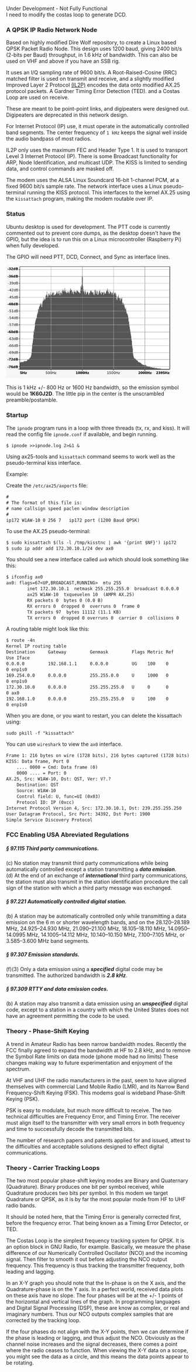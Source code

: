 Under Development - Not Fully Functional   
I need to modify the costas loop to generate DCD.   

### A QPSK IP Radio Network Node
Based on highly modified Dire Wolf repository, to create a Linux based QPSK Packet Radio Node. This design uses 1200 baud, giving 2400 bit/s (2-bits per Baud) throughput, in 1.6 kHz of bandwidth. This can also be used on VHF and above if you have an SSB rig. 

It uses an I/Q sampling rate of 9600 bit/s. A Root-Raised-Cosine (RRC) matched filter is used on transmit and receive, and a slightly modified Improved Layer 2 Protocol [(IL2P)](docs/il2p-readme.md) encodes the data onto modified AX.25 protocol packets. A Gardner Timing Error Detection (TED). and a Costas Loop are used on receive.  

These are meant to be point-point links, and digipeaters were designed out. Digipeaters are deprecated in this network design.  

For Internet Protocol (IP) use, it must operate in the automatically controlled band segments. The center frequency of ```1 kHz``` keeps the signal well inside the audio bandpass of most radios.   

IL2P only uses the maximum FEC and Header Type 1. It is used to transport Level 3 Internet Protocol (IP). There is some Broadcast functionality for ARP, Node Identification, and multicast UDP. The KISS is limited to sending data, and control commands are masked off.   

The modem uses the ALSA Linux Soundcard 16-bit 1-channel PCM, at a fixed 9600 bit/s sample rate. The network interface uses a Linux pseudo-terminal running the KISS protocol. This interfaces to the kernel AX.25 using the ```kissattach``` program, making the modem routable over IP.   
### Status
Ubuntu desktop is used for development. The PTT code is currently commented out to prevent core dumps, as the desktop doesn't have the GPIO, but the idea is to run this on a Linux microcontroller (Raspberry Pi) when fully developed.   

The GPIO will need PTT, DCD, Connect, and Sync as interface lines.   

<img src="docs/qpsk.png" width="450">

This is 1 kHz +/- 800 Hz or 1600 Hz bandwidth, so the emission symbol would be **1K60J2D**. The little pip in the center is the unscrambled preamble/postamble.
### Startup
The ```ipnode``` program runs in a loop with three threads (tx, rx, and kiss). It will read the config file ```ipnode.conf``` if available, and begin running.
```
$ ipnode >>ipnode.log 2>&1 &
```
Using ax25-tools and ```kissattach``` command seems to work well as the pseudo-terminal kiss interface.

Example:

Create the ```/etc/ax25/axports``` file:
```
#
# The format of this file is:
# name callsign speed paclen window description
#
ip172 W1AW-10 0	256 7	ip172 port (1200 Baud QPSK)
```
To use the AX.25 pseudo-terminal:
```
$ sudo kissattach $(ls -l /tmp/kisstnc | awk '{print $NF}') ip172
$ sudo ip addr add 172.30.10.1/24 dev ax0
```
You should see a new interface called ```ax0``` which should look something like this:
```
$ ifconfig ax0
ax0: flags=67<UP,BROADCAST,RUNNING>  mtu 255
        inet 172.30.10.1  netmask 255.255.255.0  broadcast 0.0.0.0
        ax25 W1AW-10  txqueuelen 10  (AMPR AX.25)
        RX packets 0  bytes 0 (0.0 B)
        RX errors 0  dropped 0  overruns 0  frame 0
        TX packets 97  bytes 11112 (11.1 KB)
        TX errors 0  dropped 0 overruns 0  carrier 0  collisions 0
```
A routing table might look like this:
```
$ route -4n
Kernel IP routing table
Destination     Gateway         Genmask         Flags Metric Ref    Use Iface
0.0.0.0         192.168.1.1     0.0.0.0         UG    100    0        0 enp1s0
169.254.0.0     0.0.0.0         255.255.0.0     U     1000   0        0 enp1s0
172.30.10.0     0.0.0.0         255.255.255.0   U     0      0        0 ax0
192.168.1.0     0.0.0.0         255.255.255.0   U     100    0        0 enp1s0
```
When you are done, or you want to restart, you can delete the kissattach using:
```
sudo pkill -f "kissattach"
```
You can use ```wireshark``` to view the ```ax0``` interface.
```
Frame 1: 216 bytes on wire (1728 bits), 216 bytes captured (1728 bits)
KISS: Data frame, Port 0
    .... 0000 = Cmd: Data frame (0)
    0000 .... = Port: 0
AX.25, Src: W1AW-10, Dst: QST, Ver: V?.?
    Destination: QST
    Source: W1AW-10
    Control field: U, func=UI (0x03)
    Protocol ID: IP (0xcc)
Internet Protocol Version 4, Src: 172.30.10.1, Dst: 239.255.255.250
User Datagram Protocol, Src Port: 34392, Dst Port: 1900
Simple Service Discovery Protocol
```
### FCC Enabling USA Abreviated Regulations
##### § 97.115 Third party communications.
(c) No station may transmit third party communications while being automatically controlled except a station transmitting a ***data emission***.   
(d) At the end of an exchange of ***international*** third party communications, the station must also transmit in the station identification procedure the call sign of the station with which a third party message was exchanged.   
##### § 97.221 Automatically controlled digital station.   
(b) A station may be automatically controlled only while transmitting a data emission on the 6 m or shorter wavelength bands, and on the 28.120–28.189 MHz, 24.925–24.930 MHz, 21.090–21.100 MHz, 18.105–18.110 MHz, 14.0950–14.0995 MHz, 14.1005–14.112 MHz, 10.140–10.150 MHz, 7.100–7.105 MHz, or 3.585–3.600 MHz band segments.  
##### § 97.307 Emission standards.
(f)(3) Only a data emission using a ***specified*** digital code may be transmitted. The authorized bandwidth is ***2.8 kHz***.  
##### § 97.309 RTTY and data emission codes.
(b) A station may also transmit a data emission using an ***unspecified*** digital code, except to a station in a country with which the United States does not have an agreement permitting the code to be used.   
### Theory - Phase-Shift Keying
A trend in Amateur Radio has been narrow bandwidth modes. Recently the FCC finally agreed to expand the bandwidth at HF to 2.8 kHz, and to remove the Symbol Rate limits on data mode (phone mode had no limits) These changes making way to future experimentation and enjoyment of the spectrum.  

At VHF and UHF the radio manufacturers in the past, seem to have aligned themselves with commercial Land Mobile Radio (LMR), and its Narrow Band Frequency-Shift Keying (FSK). This modems goal is wideband Phase-Shift Keying (PSK).  

PSK is easy to modulate, but much more difficult to receive. The two technical difficulties are Frequency Error, and Timing Error. The receiver must align itself to the transmitter with very small errors in both frequency and time to successfully decode the transmitted bits.  

The number of research papers and patents applied for and issued, attest to the difficulties and acceptable solutions designed to effect digital communications.
### Theory - Carrier Tracking Loops
The two most popular phase-shift keying modes are Binary and Quaternary (Quadrature). Binary produces one bit per symbol received, while Quadrature produces two bits per symbol. In this modem we target Quadrature or QPSK, as it is by far the most popular mode from HF to UHF radio bands.  

It should be noted here, that the Timing Error is generally corrected first, before the frequency error. That being known as a Timing Error Detector, or TED.  

The Costas Loop is the simplest frequency tracking system for QPSK. It is an option block in GNU Radio, for example. Basically, we measure the phase difference of our Numerically Controlled Oscillator (NCO) and the incoming signal. Then filter to smooth it out before adjusting the NCO output frequency. This frequency is thus tracking the transmitter frequency, both leading and lagging.  

In an X-Y graph you should note that the In-phase is on the X axis, and the Quadrature-phase is on the Y axis. In a perfect world, received data plots on these axis have no slope.
The four phases will be at the +/- 1 points of the horizontal and vertical lines of the graph. In programming languages and Digital Signal Processing (DSP), these are know as complex, or real and imaginary numbers. Thus our NCO outputs complex samples that are corrected by the tracking loop.  

If the four phases do not align with the X-Y points, then we can determine if the phase is leading or lagging, and thus adjust the NCO. Obviously as the channel noise increases and the signal decreases, there comes a point where the radio ceases to function. When viewing the X-Y data on a scope, you might see the data as a circle, and this means the data points appear to be rotating.  
